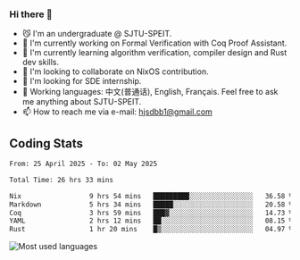 ### Hi there 👋

<!--
**definfo/definfo** is a ✨ _special_ ✨ repository because its `README.md` (this file) appears on your GitHub profile.

Here are some ideas to get you started:

- 🔭 I’m currently working on ...
- 🌱 I’m currently learning ...
- 👯 I’m looking to collaborate on ...
- 🤔 I’m looking for help with ...
- 💬 Ask me about ...
- 📫 How to reach me: ...
- 😄 Pronouns: ...
- ⚡ Fun fact: ...
-->

- 😼 I'm an undergraduate @ SJTU-SPEIT.
- 🔭 I'm currently working on Formal Verification with Coq Proof Assistant.
- 🌱 I'm currently learning algorithm verification, compiler design and Rust dev skills.
- 👯 I'm looking to collaborate on NixOS contribution.
- 🤔 I'm looking for SDE internship.
- 💬 Working languages: 中文(普通话), English, Français. Feel free to ask me anything about SJTU-SPEIT.
- 📫 How to reach me via e-mail: hjsdbb1@gmail.com

## Coding Stats

<!--START_SECTION:waka-->

```txt
From: 25 April 2025 - To: 02 May 2025

Total Time: 26 hrs 33 mins

Nix                 9 hrs 54 mins   █████████░░░░░░░░░░░░░░░░   36.58 %
Markdown            5 hrs 34 mins   █████░░░░░░░░░░░░░░░░░░░░   20.58 %
Coq                 3 hrs 59 mins   ███▓░░░░░░░░░░░░░░░░░░░░░   14.73 %
YAML                2 hrs 12 mins   ██░░░░░░░░░░░░░░░░░░░░░░░   08.15 %
Rust                1 hr 20 mins    █▒░░░░░░░░░░░░░░░░░░░░░░░   04.97 %
```

<!--END_SECTION:waka-->

![Most used languages](https://github-readme-stats.vercel.app/api/top-langs/?username=definfo&layout=donut&theme=dracula&exclude_repo=xv6-labs-2023)


